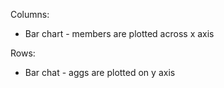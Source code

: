 Columns: 
* Bar chart - members are plotted across x axis

Rows:
* Bar chat - aggs are plotted on y axis
